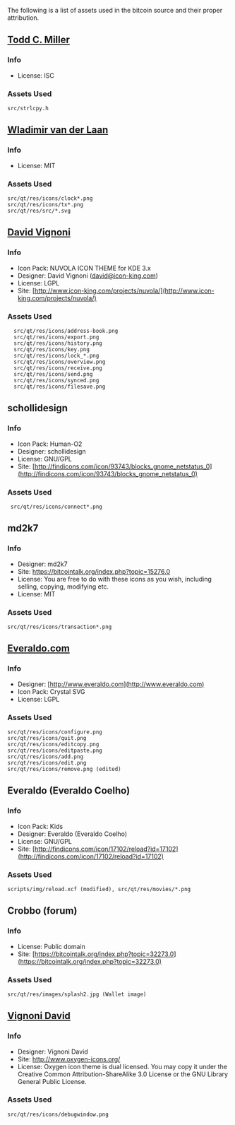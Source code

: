 The following is a list of assets used in the bitcoin source and their proper attribution.

[Todd C. Miller](mailto:Todd.Miller@courtesan.com)
------------------------------------------
### Info
* License: ISC

### Assets Used
	src/strlcpy.h


[Wladimir van der Laan](https://github.com/laanwj)
--------------------------------------------------
### Info
* License: MIT

### Assets Used
	src/qt/res/icons/clock*.png
	src/qt/res/icons/tx*.png
	src/qt/res/src/*.svg

[David Vignoni](www.icon-king.com)
-----------------------
### Info
* Icon Pack: NUVOLA ICON THEME for KDE 3.x
* Designer: David Vignoni (david@icon-king.com)
* License: LGPL
* Site: [http://www.icon-king.com/projects/nuvola/](http://www.icon-king.com/projects/nuvola/)

### Assets Used
	  src/qt/res/icons/address-book.png
	  src/qt/res/icons/export.png
      src/qt/res/icons/history.png
	  src/qt/res/icons/key.png
      src/qt/res/icons/lock_*.png
	  src/qt/res/icons/overview.png
      src/qt/res/icons/receive.png
	  src/qt/res/icons/send.png
      src/qt/res/icons/synced.png
	  src/qt/res/icons/filesave.png

schollidesign
-------------
### Info
* Icon Pack: Human-O2
* Designer: schollidesign
* License: GNU/GPL
* Site: [http://findicons.com/icon/93743/blocks_gnome_netstatus_0](http://findicons.com/icon/93743/blocks_gnome_netstatus_0)

### Assets Used
	 src/qt/res/icons/connect*.png

md2k7
-----
### Info
* Designer: md2k7
* Site: https://bitcointalk.org/index.php?topic=15276.0
* License: You are free to do with these icons as you wish, including selling, copying, modifying etc.
* License: MIT

### Assets Used
	src/qt/res/icons/transaction*.png

[Everaldo.com](http://www.everaldo.com)
---------------------------------------
### Info
* Designer: [http://www.everaldo.com](http://www.everaldo.com)
* Icon Pack: Crystal SVG
* License: LGPL

### Assets Used
	src/qt/res/icons/configure.png
	src/qt/res/icons/quit.png
    src/qt/res/icons/editcopy.png
	src/qt/res/icons/editpaste.png
    src/qt/res/icons/add.png
	src/qt/res/icons/edit.png
    src/qt/res/icons/remove.png (edited)

Everaldo (Everaldo Coelho)
--------------------------

### Info
* Icon Pack: Kids
* Designer: Everaldo (Everaldo Coelho)
* License: GNU/GPL
* Site: [http://findicons.com/icon/17102/reload?id=17102](http://findicons.com/icon/17102/reload?id=17102)

### Assets Used
	scripts/img/reload.xcf (modified), src/qt/res/movies/*.png

Crobbo (forum)
--------------
### Info
* License: Public domain
* Site: [https://bitcointalk.org/index.php?topic=32273.0](https://bitcointalk.org/index.php?topic=32273.0)

### Assets Used
	src/qt/res/images/splash2.jpg (Wallet image)

[Vignoni David](http://www.oxygen-icons.org/)
-----------------------

### Info
* Designer: Vignoni David
* Site: http://www.oxygen-icons.org/
* License: Oxygen icon theme is dual licensed. You may copy it under the Creative Common Attribution-ShareAlike 3.0 License or the GNU Library General Public License.

### Assets Used
	src/qt/res/icons/debugwindow.png
